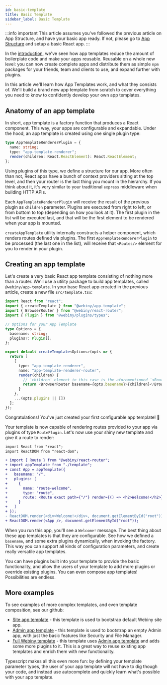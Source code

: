 ```yaml
---
id: basic-template
title: Basic Template
sidebar_label: Basic Template
---
```


:::info important
This article assumes you've followed the previous article on App Structure, and have your basic app ready. If not, please go to [App Structure](/docs/app-development/app-structure) and setup a basic React app.
:::

In the [introduction](/docs/app-development/introduction), we've seen how app templates reduce the amount of boilerplate code and make your apps reusable. Reusable on a whole new level: you can now create complete apps and distribute them as simple `npm` packages for your friends, team and clients to use, and expand further with plugins.

In this article we'll learn how App Templates work, and what they consists of. We'll build a brand new app template from scratch to cover everything you need to know to confidently develop your own app templates.

## Anatomy of an app template

In short, app template is a factory function that produces a React component. This way, your apps are configurable and expandable. Under the hood, an app template is created using one single plugin type:

```typescript title="AppTemplateRendererPlugin"
type AppTemplateRendererPlugin = {
  name: string;
  type: "app-template-renderer";
  render(children: React.ReactElement): React.ReactElement;
};
```

Using plugins of this type, we define a structure for our app. More often than not, React apps have a bunch of context providers sitting at the top level, and then your router is the last thing you mount in the hierarchy. If you think about it, it's very similar to your traditional `express` middleware when building HTTP APIs.

Each `AppTemplateRendererPlugin` will receive the result of the previous plugin as `children` parameter. Plugins are executed from right to left, or from bottom to top (depending on how you look at it). The first plugin in the list will be executed last, and that will be the first element to be rendered when your app is mounted.

`createAppTemplate` utility internally constructs a helper component, which renders routes defined via plugins. The first `AppTemplateRendererPlugin` to be processed (the last one in the list), will receive that `<Routes/>` element for you to render in your plugin.

## Creating an app template

Let's create a very basic React app template consisting of nothing more than a router. We'll use a utility package to build app templates, called `@webiny/app-template`. In your base React app created in the previous article, create a new file `src/template.tsx`:

```typescript jsx title="src/template.tsx"
import React from "react";
import { createTemplate } from "@webiny/app-template";
import { BrowserRouter } from "@webiny/react-router";
import { Plugin } from "@webiny/plugins/types";

// Options for your App Template
type Options = {
  basename: string;
  plugins?: Plugin[];
};

export default createTemplate<Options>(opts => {
  return [
    {
      type: "app-template-renderer",
      name: "app-template-renderer-router",
      render(children) {
        // `children` element in this case is the aforementioned `<Routes/>` element
        return <BrowserRouter basename={opts.basename}>{children}</BrowserRouter>;
      }
    },
    ...(opts.plugins || [])
  ];
});
```

Congratulations! You've just created your first configurable app template! 🎉

Your template is now capable of rendering routes provided to your app via plugins of type `RoutePlugin`.
Let's now use your shiny new template and give it a route to render:

```diff title="src/index.tsx"
import React from "react";
import ReactDOM from "react-dom";

+ import { Route } from "@webiny/react-router";
+ import appTemplate from "./template";
+ const App = appTemplate({
+   basename: "/",
+   plugins: [
+     {
+       name: "route-welcome",
+       type: "route",
+       route: <Route exact path={"/"} render={() => <h2>Welcome!</h2>} />
+     }
+   ]
+ });
- ReactDOM.render(<div>Welcome!</div>, document.getElementById("root"));
+ ReactDOM.render(<App />, document.getElementById("root"));
```

When you run this app, you'll see a `Welcome!` message. The best thing about these app templates is that they are configurable. See how we defined a `basename`, and some extra plugins dynamically, when invoking the factory. This way you can support all kinds of configuration parameters, and create really versatile app templates.

You can have plugins built into your template to provide the basic functionality, and allow the users of your template to add more plugins or override existing plugins. You can even compose app templates! Possibilities are endless.

## More examples

To see examples of more complex templates, and even template composition, see our github:

- [Site app template](https://github.com/webiny/webiny-js/tree/master/packages/app-template-site) - this template is used to bootstrap default Webiny site app.
- [Admin app template](https://github.com/webiny/webiny-js/tree/master/packages/app-template-admin) - this template is used to bootstrap an empty Admin app, with just the basic features like Security and File Manager.
- [Full Webiny template](https://github.com/webiny/webiny-js/tree/master/packages/app-template-admin-full) - this template uses [Admin app template](https://github.com/webiny/webiny-js/tree/master/packages/app-template-admin) and adds some more plugins to it. This is a great way to reuse existing app templates and enrich them with new functionality.

Typescript makes all this even more fun: by defining your template parameter types, the user of your app template will not have to dig though your code, and instead use autocomplete and quickly learn what's possible with your app template.
